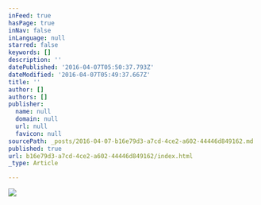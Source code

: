 ```yaml
---
inFeed: true
hasPage: true
inNav: false
inLanguage: null
starred: false
keywords: []
description: ''
datePublished: '2016-04-07T05:50:37.793Z'
dateModified: '2016-04-07T05:49:37.667Z'
title: ''
author: []
authors: []
publisher:
  name: null
  domain: null
  url: null
  favicon: null
sourcePath: _posts/2016-04-07-b16e79d3-a7cd-4ce2-a602-44446d849162.md
published: true
url: b16e79d3-a7cd-4ce2-a602-44446d849162/index.html
_type: Article

---
```

![](https://the-grid-user-content.s3-us-west-2.amazonaws.com/2d5870c8-ed91-4dd6-9899-c6ba2441fb1f.jpg)